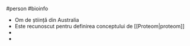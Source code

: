 #person #bioinfo 
- Om de știință din Australia 
- Este recunoscut pentru definirea conceptului de [[Proteom|proteom]]
- 
- 